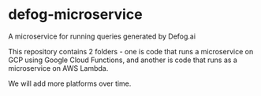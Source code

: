 # defog-microservice
A microservice for running queries generated by Defog.ai

This repository contains 2 folders - one is code that runs a microservice on GCP using Google Cloud Functions, and another is code that runs as a microservice on AWS Lambda.

We will add more platforms over time.
